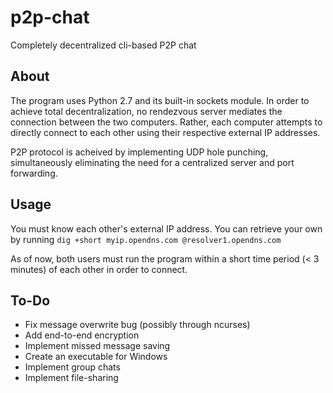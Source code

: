 # p2p-chat
Completely decentralized cli-based P2P chat

## About
The program uses Python 2.7 and its built-in sockets module. In order to achieve total decentralization, no rendezvous server mediates the connection between the two computers. Rather, each computer attempts to directly connect to each other using their respective external IP addresses.

P2P protocol is acheived by implementing UDP hole punching, simultaneously eliminating the need for a centralized server and port forwarding.

## Usage
You must know each other's external IP address. You can retrieve your own by running `dig +short myip.opendns.com @resolver1.opendns.com`

As of now, both users must run the program within a short time period (< 3 minutes) of each other in order to connect.


## To-Do
* Fix message overwrite bug (possibly through ncurses)
* Add end-to-end encryption
* Implement missed message saving
* Create an executable for Windows
* Implement group chats
* Implement file-sharing
